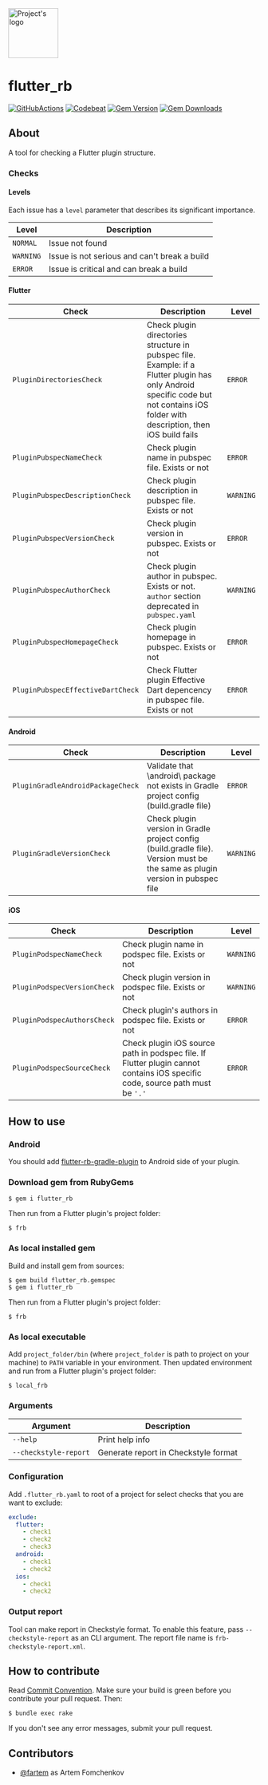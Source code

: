 <img src="media/logo/ic_lib.png" height="100px" alt="Project's logo">

# flutter_rb

[![GitHubActions](https://github.com/flutter-rb/flutter-rb/workflows/Build/badge.svg)](https://github.com/flutter-rb/flutter-rb/actions?branch=master)
[![Codebeat](https://codebeat.co/badges/9bb32e28-ca86-4cdc-ba66-bda7f989979a)](https://codebeat.co/projects/github-com-flutter-rb-flutter-rb-master)
[![Gem Version](https://badge.fury.io/rb/flutter_rb.svg)](https://badge.fury.io/rb/flutter_rb)
[![Gem Downloads](https://img.shields.io/gem/dt/flutter_rb)](https://badge.fury.io/rb/flutter_rb)

## About

A tool for checking a Flutter plugin structure.

### Checks

#### Levels

Each issue has a `level` parameter that describes its significant importance.

| Level     | Description                                  |
|-----------|----------------------------------------------|
| `NORMAL`  | Issue not found                              |
| `WARNING` | Issue is not serious and can't break a build |
| `ERROR`   | Issue is critical and can break a build      |

#### Flutter

| Check                             | Description                                                                                                                                                                        | Level     |
|-----------------------------------|------------------------------------------------------------------------------------------------------------------------------------------------------------------------------------|-----------|
| `PluginDirectoriesCheck`          | Check plugin directories structure in pubspec file. Example: if a Flutter plugin has only Android specific code but not contains iOS folder with description, then iOS build fails | `ERROR`   |
| `PluginPubspecNameCheck`          | Check plugin name in pubspec file. Exists or not                                                                                                                                   | `ERROR`   |
| `PluginPubspecDescriptionCheck`   | Check plugin description in pubspec file. Exists or not                                                                                                                            | `WARNING` |
| `PluginPubspecVersionCheck`       | Check plugin version in pubspec. Exists or not                                                                                                                                     | `ERROR`   |
| `PluginPubspecAuthorCheck`        | Check plugin author in pubspec. Exists or not. `author` section deprecated in `pubspec.yaml`                                                                                       | `WARNING` |
| `PluginPubspecHomepageCheck`      | Check plugin homepage in pubspec. Exists or not                                                                                                                                    | `ERROR`   |
| `PluginPubspecEffectiveDartCheck` | Check Flutter plugin Effective Dart depencency in pubspec file. Exists or not                                                                                                      | `ERROR`   |

#### Android

| Check                             | Description                                                                                                                   | Level     |
|-----------------------------------|-------------------------------------------------------------------------------------------------------------------------------|-----------|
| `PluginGradleAndroidPackageCheck` | Validate that \android\ package not exists in Gradle project config (build.gradle file)                                       | `ERROR`   |
| `PluginGradleVersionCheck`        | Check plugin version in Gradle project config (build.gradle file). Version must be the same as plugin version in pubspec file | `WARNING` |

#### iOS

| Check                       | Description                                                                                                                  | Level     |
|-----------------------------|------------------------------------------------------------------------------------------------------------------------------|-----------|
| `PluginPodspecNameCheck`    | Check plugin name in podspec file. Exists or not                                                                             | `WARNING` |
| `PluginPodspecVersionCheck` | Check plugin version in podspec file. Exists or not                                                                          | `WARNING` |
| `PluginPodspecAuthorsCheck` | Check plugin's authors in podspec file. Exists or not                                                                        | `ERROR`   |
| `PluginPodspecSourceCheck`  | Check plugin iOS source path in podspec file. If Flutter plugin cannot contains iOS specific code, source path must be `'.'` | `ERROR`   |

## How to use

### Android

You should add [flutter-rb-gradle-plugin](https://github.com/flutter-rb/flutter-rb-gradle-plugin) to Android side of
your plugin.

### Download gem from RubyGems

```shell
$ gem i flutter_rb
```

Then run from a Flutter plugin's project folder:

```shell
$ frb
```

### As local installed gem

Build and install gem from sources:

```shell
$ gem build flutter_rb.gemspec
$ gem i flutter_rb
```

Then run from a Flutter plugin's project folder:

```shell
$ frb
```

### As local executable

Add `project_folder/bin` (where `project_folder` is path to project on your machine) to `PATH` variable in your
environment. Then updated environment and run from a Flutter plugin's project folder:

```shell
$ local_frb
```

### Arguments

| Argument              | Description                          |
|-----------------------|--------------------------------------|
| `--help`              | Print help info                      |
| `--checkstyle-report` | Generate report in Checkstyle format |

### Configuration

Add `.flutter_rb.yaml` to root of a project for select checks that you are want to exclude:

```yaml
exclude:
  flutter:
    - check1
    - check2
    - check3
  android:
    - check1
    - check2
  ios:
    - check1
    - check2

```

### Output report

Tool can make report in Checkstyle format. To enable this feature, pass `--checkstyle-report` as an CLI argument. The
report file name is `frb-checkstyle-report.xml`.

## How to contribute

Read [Commit Convention](./COMMIT_CONVENTION.md). Make sure your build is green before you contribute your pull request.
Then:

```shell
$ bundle exec rake
```

If you don't see any error messages, submit your pull request.

## Contributors

- [@fartem](https://github.com/fartem) as Artem Fomchenkov
